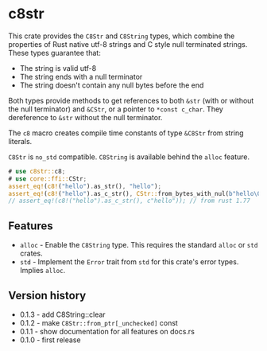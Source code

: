 # c8str

This crate provides the `C8Str` and `C8String` types, which combine the properties
of Rust native utf-8 strings and C style null terminated strings. These types guarantee that:

- The string is valid utf-8
- The string ends with a null terminator
- The string doesn't contain any null bytes before the end

Both types provide methods to get references to both `&str` (with or without the null
terminator) and `&CStr`, or a pointer to `*const c_char`. They dereference to `&str`
without the null terminator.

The `c8` macro creates compile time constants of type `&C8Str` from string literals.

`C8Str` is `no_std` compatible. `C8String` is available behind the `alloc` feature.

```rust
# use c8str::c8;
# use core::ffi::CStr;
assert_eq!(c8!("hello").as_str(), "hello");
assert_eq!(c8!("hello").as_c_str(), CStr::from_bytes_with_nul(b"hello\0").unwrap());
// assert_eq!(c8!("hello").as_c_str(), c"hello")); // from rust 1.77
```

## Features

- `alloc` - Enable the `C8String` type. This requires the standard `alloc` or `std` crates.
- `std` - Implement the `Error` trait from `std` for this crate's error types. Implies `alloc`.

## Version history

- 0.1.3 - add C8String::clear
- 0.1.2 - make `C8Str::from_ptr[_unchecked]` const
- 0.1.1 - show documentation for all features on docs.rs
- 0.1.0 - first release
